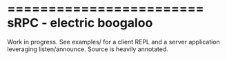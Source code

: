 ========================
sRPC - electric boogaloo
========================

Work in progress. See examples/ for
a client REPL and a server application
leveraging listen/announce. Source is
heavily annotated.
